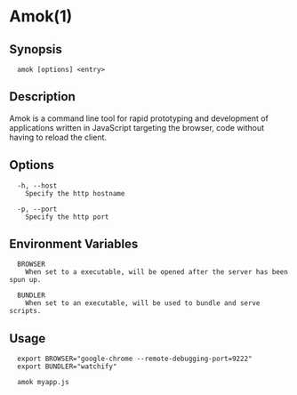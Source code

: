 # Amok(1)

## Synopsis
```
  amok [options] <entry>
```

## Description
Amok is a command line tool for rapid prototyping and development of applications
written in JavaScript targeting the browser, code without having to reload the client.

## Options
```
  -h, --host
    Specify the http hostname
    
  -p, --port
    Specify the http port
```

## Environment Variables
```
  BROWSER
    When set to a executable, will be opened after the server has been spun up.
    
  BUNDLER
    When set to an executable, will be used to bundle and serve scripts.
```

## Usage
```
  export BROWSER="google-chrome --remote-debugging-port=9222"
  export BUNDLER="watchify"
  
  amok myapp.js
```
